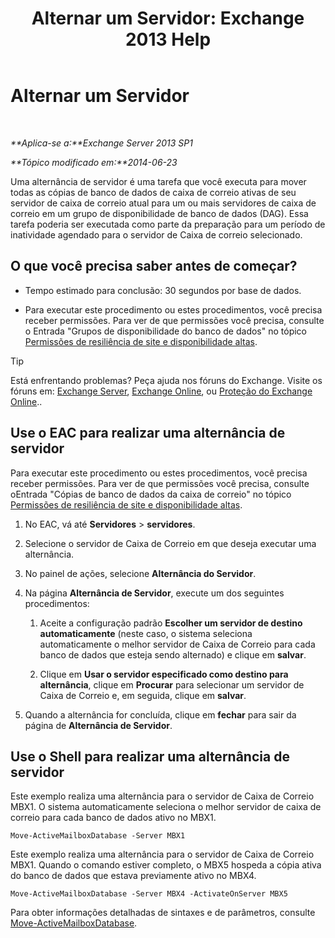 ﻿---
title: 'Alternar um Servidor: Exchange 2013 Help'
TOCTitle: Alternar um Servidor
ms:assetid: ffcefd56-b0a0-4229-9011-fff4197b7c74
ms:mtpsurl: https://technet.microsoft.com/pt-br/library/Dd298187(v=EXCHG.150)
ms:contentKeyID: 62523827
ms.date: 05/22/2018
mtps_version: v=EXCHG.150
ms.translationtype: MT
---

# Alternar um Servidor

 

_**Aplica-se a:**Exchange Server 2013 SP1_

_**Tópico modificado em:**2014-06-23_

Uma alternância de servidor é uma tarefa que você executa para mover todas as cópias de banco de dados de caixa de correio ativas de seu servidor de caixa de correio atual para um ou mais servidores de caixa de correio em um grupo de disponibilidade de banco de dados (DAG). Essa tarefa poderia ser executada como parte da preparação para um período de inatividade agendado para o servidor de Caixa de correio selecionado.

## O que você precisa saber antes de começar?

  - Tempo estimado para conclusão: 30 segundos por base de dados.

  - Para executar este procedimento ou estes procedimentos, você precisa receber permissões. Para ver de que permissões você precisa, consulte o Entrada "Grupos de disponibilidade do banco de dados" no tópico [Permissões de resiliência de site e disponibilidade altas](high-availability-and-site-resilience-permissions-exchange-2013-help.md).


> [!TIP]
> Está enfrentando problemas? Peça ajuda nos fóruns do Exchange. Visite os fóruns em: <A href="https://go.microsoft.com/fwlink/p/?linkid=60612">Exchange Server</A>, <A href="https://go.microsoft.com/fwlink/p/?linkid=267542">Exchange Online</A>, ou <A href="https://go.microsoft.com/fwlink/p/?linkid=285351">Proteção do Exchange Online</A>..



## Use o EAC para realizar uma alternância de servidor

Para executar este procedimento ou estes procedimentos, você precisa receber permissões. Para ver de que permissões você precisa, consulte oEntrada "Cópias de banco de dados da caixa de correio" no tópico [Permissões de resiliência de site e disponibilidade altas](high-availability-and-site-resilience-permissions-exchange-2013-help.md).

1.  No EAC, vá até **Servidores** \> **servidores**.

2.  Selecione o servidor de Caixa de Correio em que deseja executar uma alternância.

3.  No painel de ações, selecione **Alternância do Servidor**.

4.  Na página **Alternância de Servidor**, execute um dos seguintes procedimentos:
    
    1.  Aceite a configuração padrão **Escolher um servidor de destino automaticamente** (neste caso, o sistema seleciona automaticamente o melhor servidor de Caixa de Correio para cada banco de dados que esteja sendo alternado) e clique em **salvar**.
    
    2.  Clique em **Usar o servidor especificado como destino para alternância**, clique em **Procurar** para selecionar um servidor de Caixa de Correio e, em seguida, clique em **salvar**.

5.  Quando a alternância for concluída, clique em **fechar** para sair da página de **Alternância de Servidor**.

## Use o Shell para realizar uma alternância de servidor

Este exemplo realiza uma alternância para o servidor de Caixa de Correio MBX1. O sistema automaticamente seleciona o melhor servidor de caixa de correio para cada banco de dados ativo no MBX1.

    Move-ActiveMailboxDatabase -Server MBX1

Este exemplo realiza uma alternância para o servidor de Caixa de Correio MBX1. Quando o comando estiver completo, o MBX5 hospeda a cópia ativa do banco de dados que estava previamente ativo no MBX4.

    Move-ActiveMailboxDatabase -Server MBX4 -ActivateOnServer MBX5

Para obter informações detalhadas de sintaxes e de parâmetros, consulte [Move-ActiveMailboxDatabase](https://technet.microsoft.com/pt-br/library/dd298068\(v=exchg.150\)).

